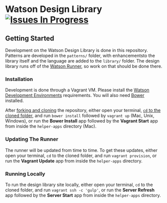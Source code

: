 # Watson Design Library [![Issues In Progress](https://badge.waffle.io/ibm-watson/design-library.svg?label=In%20Progress&title=Issues%20In%20Progress)](http://waffle.io/ibm-watson/design-library)


## Getting Started

Development on the Watson Design Library is done in this repository. Patterns are developed in the `patterns/` folder, with enhancementsto the library itself and the language are added to the `library/` folder. The design library runs off of the [Watson Runner](https://github.com/IBM-Watson/runner), so work on that should be done there.

### Installation

Development is done through a Vagrant VM. Please install the [Watson Development Environments](https://github.com/IBM-Watson/environments/blob/gh-pages/README.md#ibm-watson-development-environments) requirements. You will also need [Bower](http://bower.io/) installed.

After [forking and cloning](https://guides.github.com/activities/forking/) the repository, either open your terminal, [`cd` to the cloned folder](http://blog.teamtreehouse.com/introduction-to-the-mac-os-x-command-line), and run `bower install` followed by `vagrant up` (Mac, Unix, Windows), or run the **Bower Install** app followed by the **Vagrant Start** app from inside the `helper-apps` directory (Mac).

### Updating The Runner

The runner will be updated from time to time. To get these updates, either open your terminal, `cd` to the cloned folder, and run `vagrant provision`, or run the **Vagrant Update** app from inside the `helper-apps` directory.

### Running Locally

To run the design library site locally, either open your terminal, `cd` to the cloned folder, and run `vagrant ssh -c 'gulp'`, or run the **Server Refresh** app followed by the **Server Start** app from inside the `helper-apps` directory.
